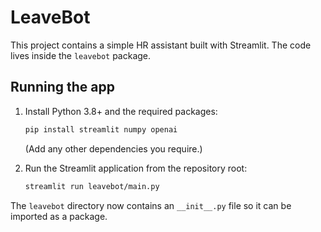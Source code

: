 # LeaveBot

This project contains a simple HR assistant built with Streamlit. The code lives inside the `leavebot` package.

## Running the app

1. Install Python 3.8+ and the required packages:
   ```bash
   pip install streamlit numpy openai
   ```
   (Add any other dependencies you require.)

2. Run the Streamlit application from the repository root:
   ```bash
   streamlit run leavebot/main.py
   ```

The `leavebot` directory now contains an `__init__.py` file so it can be imported as a package.
